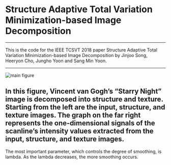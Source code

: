 # Structure Adaptive Total Variation Minimization-based Image Decomposition
----------------------------------------------------------------------------
This is the code for the IEEE TCSVT 2018 paper Structure Adaptive Total Variation Minimization-based Image Decomposition by Jinjoo Song, Heeryon Cho, Jungho Yoon and Sang Min Yoon.

-------------------------------------------------------------------------------------------------------------------
![main figure](https://user-images.githubusercontent.com/18275012/46269951-7f2d6500-c57f-11e8-90b8-c9179145802a.PNG)

In this figure, Vincent van Gogh’s “Starry Night” image is decomposed into structure and texture. Starting from the left are the input, structure, and texture images. The graph on the far right represents the one-dimensional signals of the scanline’s intensity values extracted from the input, structure, and texture images.
-------------------------------------------------------------------------------------------------------------------


The most important parameter, which controls the degree of smoothing, is lambda. As the lambda decreases, the more smoothing occurs. 
